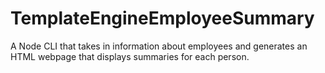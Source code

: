# TemplateEngineEmployeeSummary
A Node CLI that takes in information about employees and generates an HTML webpage that displays summaries for each person.
